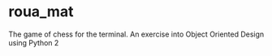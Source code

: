 # roua_mat
The game of chess for the terminal. An exercise into Object Oriented Design using Python 2
